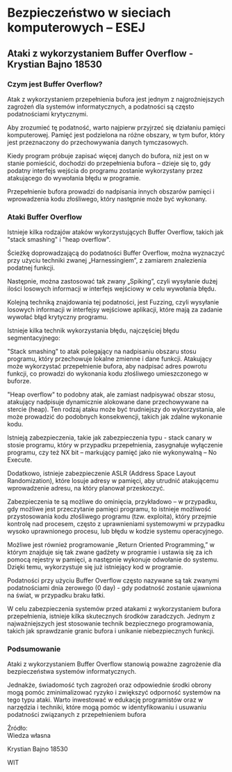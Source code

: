 # Bezpieczeństwo w sieciach komputerowych – ESEJ

## Ataki z wykorzystaniem Buffer Overflow - Krystian Bajno 18530

### Czym jest Buffer Overflow?

Atak z wykorzystaniem przepełnienia bufora jest jednym z najgroźniejszych zagrożeń dla systemów informatycznych, a podatności są często podatnościami krytycznymi.

Aby zrozumieć tę podatność, warto najpierw przyjrzeć się działaniu pamięci komputerowej. Pamięć jest podzielona na różne obszary, w tym bufor, który jest przeznaczony do przechowywania danych tymczasowych.

Kiedy program próbuje zapisać więcej danych do bufora, niż jest on w stanie pomieścić, dochodzi do przepełnienia bufora – dzieje się to, gdy podatny interfejs wejścia do programu zostanie wykorzystany przez atakującego do wywołania błędu w programie.

Przepełnienie bufora prowadzi do nadpisania innych obszarów pamięci i wprowadzenia kodu złośliwego, który następnie może być wykonany.

### Ataki Buffer Overflow

Istnieje kilka rodzajów ataków wykorzystujących Buffer Overflow, takich jak "stack smashing" i "heap overflow".

Ścieżkę doprowadzającą do podatności Buffer Overflow, można wyznaczyć przy użyciu techniki zwanej „Harnessingiem”, z zamiarem znalezienia podatnej funkcji.

Następnie, można zastosować tak zwany „Spiking”, czyli wysyłanie dużej ilości losowych informacji w interfejs wejściowy w celu wywołania błędu.  

Kolejną techniką znajdowania tej podatności, jest Fuzzing, czyli wysyłanie losowych informacji w interfejsy wejściowe aplikacji, które mają za zadanie wywołać błąd krytyczny programu.

Istnieje kilka technik wykorzystania błędu, najczęściej błędu segmentacyjnego:

"Stack smashing" to atak polegający na nadpisaniu obszaru stosu programu, który przechowuje lokalne zmienne i dane funkcji. Atakujący może wykorzystać przepełnienie bufora, aby nadpisać adres powrotu funkcji, co prowadzi do wykonania kodu złośliwego umieszczonego w buforze.

"Heap overflow" to podobny atak, ale zamiast nadpisywać obszar stosu, atakujący nadpisuje dynamicznie alokowane dane przechowywane na stercie (heap). Ten rodzaj ataku może być trudniejszy do wykorzystania, ale może prowadzić do podobnych konsekwencji, takich jak zdalne wykonanie kodu.

Istnieją zabezpieczenia, takie jak zabezpieczenia typu - stack canary w stosie programu, który w przypadku przepełnienia, zasygnałuje wyłączenie programu, czy też NX bit – markujący pamięć jako nie wykonywalną – No Execute.  
  
Dodatkowo, istnieje zabezpieczenie ASLR (Address Space Layout Randomization), które losuje adresy w pamięci, aby utrudnić atakującemu wprowadzenie adresu, na który planował przeskoczyć.

Zabezpieczenia te są możliwe do ominięcia, przykładowo – w przypadku, gdy możliwe jest przeczytanie pamięci programu, to istnieje możliwość przystosowania kodu złośliwego programu (tzw. exploita), który przejmie kontrolę nad procesem, często z uprawnieniami systemowymi w przypadku wysoko uprawnionego procesu, lub błędu w kodzie systemu operacyjnego.

Możliwe jest również programowanie „Return Oriented Programming,” w którym znajduje się tak zwane gadżety w programie i ustawia się za ich pomocą rejestry w pamięci, a następnie wykonuje odwołanie do systemu. Dzięki temu, wykorzystuje się już istniejący kod w programie.

Podatności przy użyciu Buffer Overflow często nazywane są tak zwanymi podatnościami dnia zerowego (0 day) - gdy podatność zostanie ujawniona na świat, w przypadku braku łatki.

W celu zabezpieczenia systemów przed atakami z wykorzystaniem bufora przepełnienia, istnieje kilka skutecznych środków zaradczych. Jednym z najważniejszych jest stosowanie technik bezpiecznego programowania, takich jak sprawdzanie granic bufora i unikanie niebezpiecznych funkcji.

### Podsumowanie

Ataki z wykorzystaniem Buffer Overflow stanowią poważne zagrożenie dla bezpieczeństwa systemów informatycznych.  
  
Jednakże, świadomość tych zagrożeń oraz odpowiednie środki obrony mogą pomóc zminimalizować ryzyko i zwiększyć odporność systemów na tego typu ataki. Warto inwestować w edukację programistów oraz w narzędzia i techniki, które mogą pomóc w identyfikowaniu i usuwaniu podatności związanych z przepełnieniem bufora

Źródło:  
Wiedza własna

Krystian Bajno 18530

WIT